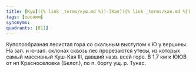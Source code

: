 ```yaml
---
title: [Куш]({% link _terms/куш.md %})-[Кая]({% link _terms/кая.md %}) II
tags: [ороним]
synonyms:
quadrants: [В11]
---
```


Куполообразная лесистая гора со скальным выступом к Ю у вершины. На зап. и
ю-зап. склонах сквозь лес прорезаются утесы, из которых самый массивный Куш-Кая
III, давший назв. всей горе. В 1,7 км к ЮЮВ от нп Красноселовка (Белог.), по п.
борту ущ. р. Тунас.
